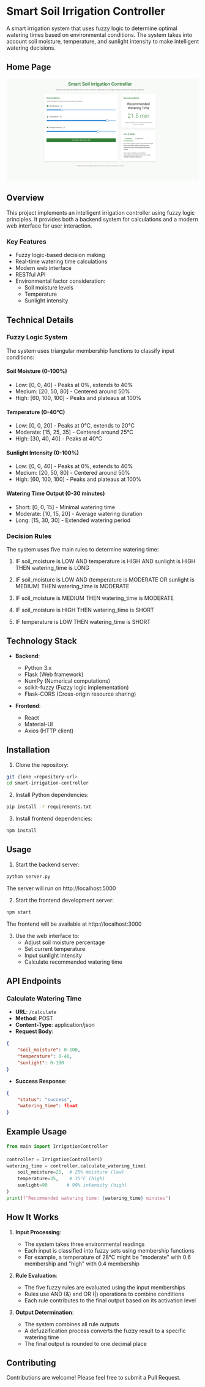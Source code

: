 # Smart Soil Irrigation Controller

A smart irrigation system that uses fuzzy logic to determine optimal watering times based on environmental conditions. The system takes into account soil moisture, temperature, and sunlight intensity to make intelligent watering decisions.



## Home Page 

![SSIC](https://github.com/Taimalee/SSIC/blob/master/SSic.png)

## Overview

This project implements an intelligent irrigation controller using fuzzy logic principles. It provides both a backend system for calculations and a modern web interface for user interaction.

### Key Features

- Fuzzy logic-based decision making
- Real-time watering time calculations
- Modern web interface
- RESTful API
- Environmental factor consideration:
  - Soil moisture levels
  - Temperature
  - Sunlight intensity

## Technical Details

### Fuzzy Logic System

The system uses triangular membership functions to classify input conditions:

#### Soil Moisture (0-100%)
- Low: [0, 0, 40] - Peaks at 0%, extends to 40%
- Medium: [20, 50, 80] - Centered around 50%
- High: [60, 100, 100] - Peaks and plateaus at 100%

#### Temperature (0-40°C)
- Low: [0, 0, 20] - Peaks at 0°C, extends to 20°C
- Moderate: [15, 25, 35] - Centered around 25°C
- High: [30, 40, 40] - Peaks at 40°C

#### Sunlight Intensity (0-100%)
- Low: [0, 0, 40] - Peaks at 0%, extends to 40%
- Medium: [20, 50, 80] - Centered around 50%
- High: [60, 100, 100] - Peaks and plateaus at 100%

#### Watering Time Output (0-30 minutes)
- Short: [0, 0, 15] - Minimal watering time
- Moderate: [10, 15, 20] - Average watering duration
- Long: [15, 30, 30] - Extended watering period

### Decision Rules

The system uses five main rules to determine watering time:

1. IF soil_moisture is LOW AND temperature is HIGH AND sunlight is HIGH
   THEN watering_time is LONG

2. IF soil_moisture is LOW AND (temperature is MODERATE OR sunlight is MEDIUM)
   THEN watering_time is MODERATE

3. IF soil_moisture is MEDIUM
   THEN watering_time is MODERATE

4. IF soil_moisture is HIGH
   THEN watering_time is SHORT

5. IF temperature is LOW
   THEN watering_time is SHORT

## Technology Stack

- **Backend**:
  - Python 3.x
  - Flask (Web framework)
  - NumPy (Numerical computations)
  - scikit-fuzzy (Fuzzy logic implementation)
  - Flask-CORS (Cross-origin resource sharing)

- **Frontend**:
  - React
  - Material-UI
  - Axios (HTTP client)

## Installation

1. Clone the repository:
```bash
git clone <repository-url>
cd smart-irrigation-controller
```

2. Install Python dependencies:
```bash
pip install -r requirements.txt
```

3. Install frontend dependencies:
```bash
npm install
```

## Usage

1. Start the backend server:
```bash
python server.py
```
The server will run on http://localhost:5000

2. Start the frontend development server:
```bash
npm start
```
The frontend will be available at http://localhost:3000

3. Use the web interface to:
   - Adjust soil moisture percentage
   - Set current temperature
   - Input sunlight intensity
   - Calculate recommended watering time

## API Endpoints

### Calculate Watering Time
- **URL**: `/calculate`
- **Method**: POST
- **Content-Type**: application/json
- **Request Body**:
```json
{
    "soil_moisture": 0-100,
    "temperature": 0-40,
    "sunlight": 0-100
}
```
- **Success Response**:
```json
{
    "status": "success",
    "watering_time": float
}
```

## Example Usage

```python
from main import IrrigationController

controller = IrrigationController()
watering_time = controller.calculate_watering_time(
    soil_moisture=25,  # 25% moisture (low)
    temperature=35,    # 35°C (high)
    sunlight=90       # 90% intensity (high)
)
print(f"Recommended watering time: {watering_time} minutes")
```

## How It Works

1. **Input Processing**:
   - The system takes three environmental readings
   - Each input is classified into fuzzy sets using membership functions
   - For example, a temperature of 28°C might be "moderate" with 0.6 membership and "high" with 0.4 membership

2. **Rule Evaluation**:
   - The five fuzzy rules are evaluated using the input memberships
   - Rules use AND (&) and OR (|) operations to combine conditions
   - Each rule contributes to the final output based on its activation level

3. **Output Determination**:
   - The system combines all rule outputs
   - A defuzzification process converts the fuzzy result to a specific watering time
   - The final output is rounded to one decimal place

## Contributing

Contributions are welcome! Please feel free to submit a Pull Request.
